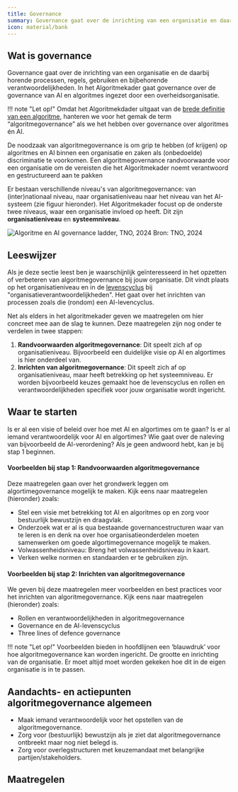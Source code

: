 ```yaml
---
title: Governance
summary: Governance gaat over de inrichting van een organisatie en daar bijbehorende processen en verantwoordelijkheden.
icon: material/bank
---
```


## Wat is governance

Governance gaat over de inrichting van een organisatie en de daarbij horende processen, regels, gebruiken en bijbehorende verantwoordelijkheden. 
In het Algoritmekader gaat governance over de governance van AI en algoritmes ingezet door een overheidsorganisatie. 

!!! note "Let op!"
    Omdat het Algoritmekdader uitgaat van de [brede definitie van een algoritme](../overhetalgoritmekader/definities.md), hanteren we voor het gemak de term “algoritmegovernance” als we het hebben over governance over algoritmes én AI. 

De noodzaak van algoritmegovernance is om grip te hebben (of krijgen) op algoritmes en AI binnen een organisatie en zaken als (onbedoelde) discriminatie te voorkomen. 
Een algoritmegovernance randvoorwaarde voor een organisatie om de vereisten die het Algoritmekader noemt verantwoord en gestructureerd aan te pakken

Er bestaan verschillende niveau's van algoritmegovernance: van (inter)nationaal niveau, naar organisatieniveau naar het niveau van het AI-systeem (zie figuur hieronder). 
Het Algoritmekader focust op de onderste twee niveaus, waar een organisatie invloed op heeft.
Dit zijn **organisatieniveau** en **systeemniveau**.

![Algoritme en AI governance ladder, TNO, 2024](https://github.com/user-attachments/assets/e6102b7f-347b-447a-83e5-bc423ad031c3)
Bron: TNO, 2024

## Leeswijzer

Als je deze sectie leest ben je waarschijnlijk geïnteresseerd in het opzetten of verbeteren van algoritmegovernance bij jouw organisatie. Dit vindt plaats op het organisatieniveau en in de [levenscyclus](https://minbzk.github.io/Algoritmekader/levenscyclus/) bij "organisatieverantwoordelijkheden". Het gaat over het inrichten van processen zoals die (rondom) een AI-levencyclus. 

Net als elders in het algoritmekader geven we maatregelen om hier concreet mee aan de slag te kunnen. Deze maatregelen zijn nog onder te verdelen in twee stappen:
1. **Randvoorwaarden algoritmegovernance**: Dit speelt zich af op organisatieniveau. Bijvoorbeeld een duidelijke visie op AI en algortimes is hier onderdeel van.
2. **Inrichten van algoritmegovernance**: Dit speelt zich af op organisatieniveau, maar heeft betrekking op het systeemniveau. Er worden bijvoorbeeld keuzes gemaakt hoe de levenscyclus en rollen en verantwoordelijkheden specifiek voor jouw organisatie wordt ingericht.


## Waar te starten 
Is er al een visie of beleid over hoe met AI en algortimes om te gaan? Is er al iemand verantwoordelijk voor AI en algortimes? Wie gaat over de naleving van bijvoorbeeld de AI-verordening? Als je geen andwoord hebt, kan je bij stap 1 beginnen.

#### Voorbeelden bij stap 1: Randvoorwaarden algoritmegovernance
Deze maatregelen gaan over het grondwerk leggen om algortimegovernance mogelijk te maken. Kijk eens naar maatregelen (hieronder) zoals:
* Stel een visie met betrekking tot AI en algoritmes op en zorg voor bestuurlijk bewustzijn en draagvlak.
* Onderzoek wat er al is qua bestaande governancestructuren waar van te leren is en denk na over hoe organisatieonderdelen moeten samenwerken om goede algortimegovernance mogelijk te maken.
* Volwassenheidsniveau: Breng het volwassenheidsniveau in kaart.
* Verken welke normen en standaarden er te gebruiken zijn.


#### Voorbeelden bij stap 2: Inrichten van algoritmegovernance
We geven bij deze maatregelen meer voorbeelden en best practices voor het inrichten van algoritmegovernance. Kijk eens naar maatregelen (hieronder) zoals:
* Rollen en verantwoordelijkheden in algoritmegovernance
* Governance en de AI-levenscyclus
* Three lines of defence governance

!!! note "Let op!"
    Voorbeelden bieden in hoofdlijnen een ‘blauwdruk’ voor hoe algoritmegovernance kan worden ingericht. 
    De grootte en inrichting van de organisatie. 
    Er moet altijd moet worden gekeken hoe dit in de eigen organisatie is in te passen. 
 

## Aandachts- en actiepunten algoritmegovernance algemeen
* Maak iemand verantwoordelijk voor het opstellen van de algoritmegovernance.
* Zorg voor (bestuurlijk) bewustzijn als je ziet dat algoritmegovernance ontbreekt maar nog niet belegd is.
* Zorg voor overlegstructuren met keuzemandaat met belangrijke partijen/stakeholders.


## Maatregelen

<!-- list_maatregelen onderwerp/governance no-search no-onderwerp no-rol no-levenscyclus -->
